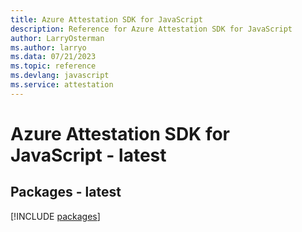 ```yaml
---
title: Azure Attestation SDK for JavaScript
description: Reference for Azure Attestation SDK for JavaScript
author: LarryOsterman
ms.author: larryo
ms.data: 07/21/2023
ms.topic: reference
ms.devlang: javascript
ms.service: attestation
---
```

# Azure Attestation SDK for JavaScript - latest
## Packages - latest
[!INCLUDE [packages](attestation-index.md)]